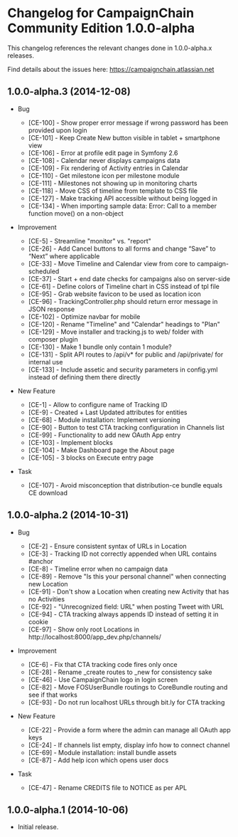 Changelog for CampaignChain Community Edition 1.0.0-alpha
=========================================================

This changelog references the relevant changes done in 1.0.0-alpha.x releases.

Find details about the issues here: https://campaignchain.atlassian.net

1.0.0-alpha.3 (2014-12-08)
--------------------------

* Bug

    * [CE-100] - Show proper error message if wrong password has been provided upon login
    * [CE-101] - Keep Create New button visible in tablet + smartphone view
    * [CE-106] - Error at profile edit page in Symfony 2.6
    * [CE-108] - Calendar never displays campaigns data
    * [CE-109] - Fix rendering of Activity entries in Calendar
    * [CE-110] - Get milestone icon per milestone module
    * [CE-111] - Milestones not showing up in monitoring charts
    * [CE-118] - Move CSS of timeline from template to CSS file
    * [CE-127] - Make tracking API accessible without being logged in
    * [CE-134] - When importing sample data: Error: Call to a member function move() on a non-object

* Improvement

    * [CE-5] - Streamline "monitor" vs. "report"
    * [CE-26] - Add Cancel buttons to all forms and change “Save” to “Next” where applicable
    * [CE-33] - Move Timeline and Calendar view from core to campaign-scheduled
    * [CE-37] - Start + end date checks for campaigns also on server-side
    * [CE-61] - Define colors of Timeline chart in CSS instead of tpl file
    * [CE-95] - Grab website favicon to be used as location icon
    * [CE-96] - TrackingController.php should return error message in JSON response
    * [CE-102] - Optimize navbar for mobile
    * [CE-120] - Rename "Timeline" and "Calendar" headings to "Plan"
    * [CE-129] - Move installer and tracking.js to web/ folder with composer plugin
    * [CE-130] - Make 1 bundle only contain 1 module?
    * [CE-131] - Split API routes to /api/v* for public and /api/private/ for internal use
    * [CE-133] - Include assetic and security parameters in config.yml instead of defining them there directly

* New Feature

    * [CE-1] - Allow to configure name of Tracking ID
    * [CE-9] - Created + Last Updated attributes for entities
    * [CE-68] - Module installation: Implement versioning
    * [CE-90] - Button to test CTA tracking configuration in Channels list
    * [CE-99] - Functionality to add new OAuth App entry
    * [CE-103] - Implement blocks
    * [CE-104] - Make Dashboard page the About page
    * [CE-105] - 3 blocks on Execute entry page

* Task

    * [CE-107] - Avoid misconception that distribution-ce bundle equals CE download

1.0.0-alpha.2 (2014-10-31)
--------------------------

* Bug

    * [CE-2] - Ensure consistent syntax of URLs in Location
    * [CE-3] - Tracking ID not correctly appended when URL contains #anchor
    * [CE-8] - Timeline error when no campaign data
    * [CE-89] - Remove "Is this your personal channel" when connecting new Location
    * [CE-91] - Don't show a Location when creating new Activity that has no Activities
    * [CE-92] - "Unrecognized field: URL" when posting Tweet with URL
    * [CE-94] - CTA tracking always appends ID instead of setting it in cookie
    * [CE-97] - Show only root Locations in http://localhost:8000/app_dev.php/channels/

* Improvement

    * [CE-6] - Fix that CTA tracking code fires only once
    * [CE-28] - Rename _create routes to _new for consistency sake
    * [CE-46] - Use CampaignChain logo in login screen
    * [CE-82] - Move FOSUserBundle routings to CoreBundle routing and see if that works
    * [CE-93] - Do not run localhost URLs through bit.ly for CTA tracking

* New Feature

    * [CE-22] - Provide a form where the admin can manage all OAuth app keys
    * [CE-24] - If channels list empty, display info how to connect channel
    * [CE-69] - Module installation: install bundle assets
    * [CE-87] - Add help icon which opens user docs

* Task

    * [CE-47] - Rename CREDITS file to NOTICE as per APL

1.0.0-alpha.1 (2014-10-06)
--------------------------

* Initial release.